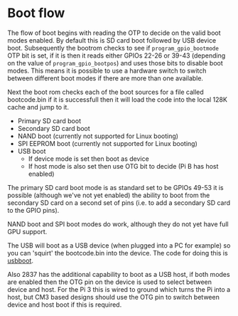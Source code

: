# Boot flow

The flow of boot begins with reading the OTP to decide on the valid boot modes enabled.  By default this is SD card boot followed by USB device boot.  Subsequently the bootrom checks to see if `program_gpio_bootmode` OTP bit is set, if it is then it reads either GPIOs 22-26 or 39-43 (depending on the value of `program_gpio_bootpos`) and uses those bits to disable boot modes.  This means it is possible to use a hardware switch to switch between different boot modes if there are more than one available.

Next the boot rom checks each of the boot sources for a file called bootcode.bin if it is successfull then it will load the code into the local 128K cache and jump to it.

* Primary SD card boot
* Secondary SD card boot
* NAND boot (currently not supported for Linux booting)
* SPI EEPROM boot (currently not supported for Linux booting)
* USB boot
  * If device mode is set then boot as device
  * If host mode is also set then use OTG bit to decide (Pi B has host enabled)

The primary SD card boot mode is as standard set to be GPIOs 49-53 it is possible (although we've not yet enabled) the ability to boot from the secondary SD card on a second set of pins (i.e. to add a secondary SD card to the GPIO pins).

NAND boot and SPI boot modes do work, although they do not yet have full GPU support.

The USB will boot as a USB device (when plugged into a PC for example) so you can 'squirt' the bootcode.bin into the device.  The code for doing this is [usbboot](https://github.com/raspberrypi/tools/tree/master/usbboot).

Also 2837 has the additional capability to boot as a USB host, if both modes are enabled then the OTG pin on the device is used to select between device and host.  For the Pi 3 this is wired to ground which turns the Pi into a host, but CM3 based designs should use the OTG pin to switch between device and host boot if this is required.
